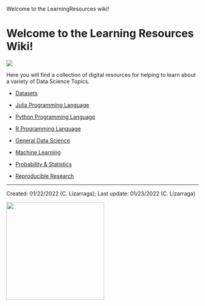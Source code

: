Welcome to the LearningResources wiki!

# Welcome to the Learning Resources Wiki!

![](https://github.com/trekhleb/homemade-machine-learning/blob/master/images/machine-learning-map.png)

Here you will find a collection of digital resources for helping to learn about a variety of Data Science Topics.

* [Datasets](https://github.com/clizarraga-UAD7/LearningResources/wiki/Datasets)
* [Julia Programming Language](https://github.com/clizarraga-UAD7/LearningResources/wiki/Julia-Programming-Language)
* [Python Programming Language](https://github.com/clizarraga-UAD7/LeaningResources/wiki/Python-Programming-Language)
* [R Programming Language](https://github.com/clizarraga-UAD7/LeaningResources/wiki/R-Programming-Language) 

* [General Data Science](https://github.com/clizarraga-UAD7/LeaningResources/wiki/General-Data-Science)
* [Machine Learning](https://github.com/clizarraga-UAD7/LeaningResources/wiki/Machine-Learning)
* [Probability & Statistics](https://github.com/clizarraga-UAD7/LeaningResources/wiki/Probability-&-Statistics)
* [Reproducible Research](https://github.com/clizarraga-UAD7/LearningResources/wiki/Reproducible-Research)


***

Created: 01/22/2022 (C. Lizarraga); 
Last update: 01/23/2022 (C. Lizarraga)

<img src="https://datascience.arizona.edu/sites/default/files/footer-logo.png" width="256">